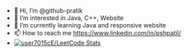 - 👋 Hi, I’m @github-pratik
- 👀 I’m interested in Java, C++, Website
- 🌱 I’m currently learning Java and responsive website
- 📫 How to reach me https://www.linkedin.com/in/pshpatil/
- [![user7015cE/LeetCode Stats](https://leetcode-stats.vercel.app/api?username<user7015cE>&theme=<THEME>)](https://github.com/JeremyTsaii/leetcode-stats)
<!---
github-pratik/github-pratik is a ✨ special ✨ repository because its `README.md` (this file) appears on your GitHub profile.
You can click the Preview link to take a look at your changes.
--->

